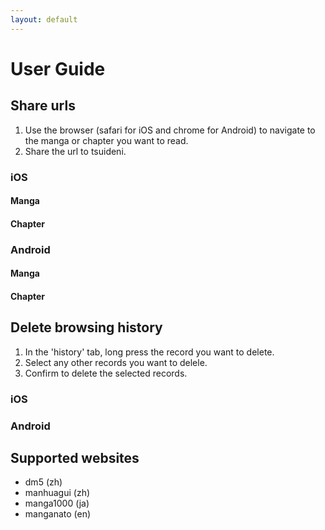 ```yaml
---
layout: default
---
```


# User Guide

## Share urls
1. Use the browser (safari for iOS and chrome for Android) to navigate to the manga or chapter you want to read.
2. Share the url to tsuideni.

### iOS

#### Manga

#### Chapter

### Android

#### Manga

#### Chapter

## Delete browsing history
1. In the 'history' tab, long press the record you want to delete.
2. Select any other records you want to delele.
3. Confirm to delete the selected records.

### iOS

### Android

## Supported websites
- dm5 (zh)
- manhuagui (zh)
- manga1000 (ja)
- manganato (en)